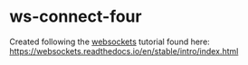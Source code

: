 # ws-connect-four

Created following the [websockets](https://github.com/python-websockets/websockets) tutorial found here: https://websockets.readthedocs.io/en/stable/intro/index.html
